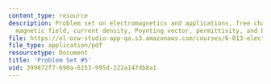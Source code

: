 ```yaml
---
content_type: resource
description: Problem set on electromagnetics and applications, free charge density,
  magnetic field, current density, Poynting vector, permittivity, and boundary conditions.
file: https://ol-ocw-studio-app-qa.s3.amazonaws.com/courses/6-013-electromagnetics-and-applications-fall-2005/399872f7690a6153995d222a147db8a1_ps5.pdf
file_type: application/pdf
resourcetype: Document
title: 'Problem Set #5'
uid: 399872f7-690a-6153-995d-222a147db8a1
---
```

